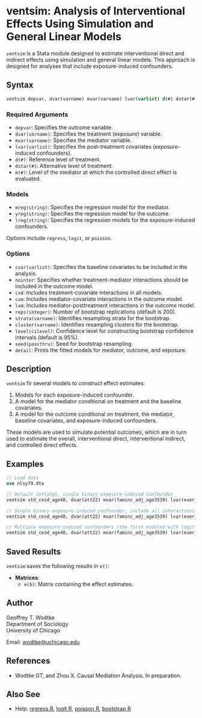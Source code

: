 # ventsim: Analysis of Interventional Effects Using Simulation and General Linear Models

`ventsim` is a Stata module designed to estimate interventional direct and indirect effects using simulation and general linear models. This approach is designed for analyses that include exposure-induced confounders.

## Syntax

```stata
ventsim depvar, dvar(varname) mvar(varname) lvar(varlist) d(#) dstar(#) m(#) mreg(string) yreg(string) lreg(string) nsim(integer) [options]
```

### Required Arguments

- `depvar`: Specifies the outcome variable.
- `dvar(varname)`: Specifies the treatment (exposure) variable.
- `mvar(varname)`: Specifies the mediator variable.
- `lvar(varlist)`: Specifies the post-treatment covariates (exposure-induced confounders).
- `d(#)`: Reference level of treatment.
- `dstar(#)`: Alternative level of treatment.
- `m(#)`: Level of the mediator at which the controlled direct effect is evaluated.

### Models

- `mreg(string)`: Specifies the regression model for the mediator. 
- `yreg(string)`: Specifies the regression model for the outcome.
- `lreg(string)`: Specifies the regression models for the exposure-induced confounders.

Options include `regress`, `logit`, or `poisson`.

### Options

- `cvar(varlist)`: Specifies the baseline covariates to be included in the analysis.
- `nointer`: Specifies whether treatment-mediator interactions should be included in the outcome model.
- `cxd`: Includes treatment-covariate interactions in all models.
- `cxm`: Includes mediator-covariate interactions in the outcome model.
- `lxm`: Includes mediator-posttreatment interactions in the outcome model.
- `reps(integer)`: Number of bootstrap replications (default is 200).
- `strata(varname)`: Identifies resampling strata for the bootstrap.
- `cluster(varname)`: Identifies resampling clusters for the bootstrap.
- `level(cilevel)`: Confidence level for constructing bootstrap confidence intervals (default is 95%).
- `seed(passthru)`: Seed for bootstrap resampling.
- `detail`: Prints the fitted models for mediator, outcome, and exposure.

## Description

`ventsim` fir several models to construct effect estimates:
1. Models for each exposure-induced confounder.
2. A model for the mediator conditional on treatment and the baseline covariates.
3. A model for the outcome conditional on treatment, the mediator, baseline covariates, and exposure-induced confounders.

These models are used to simulate potential outcomes, which are in turn used to estimate the overall, interventional direct, interventional indirect, and controlled direct effects.

## Examples

```stata
// Load data
use nlsy79.dta

// Default settings, single binary exposure-induced confounder
ventsim std_cesd_age40, dvar(att22) mvar(faminc_adj_age3539) lvar(ever_unemp_age3539) cvar(female black hispan paredu parprof parinc_prank famsize afqt3) d(1) dstar(0) m(10.5) mreg(regress) yreg(regress) lreg(logit) nointer nsim(200) reps(200)

// Single binary exposure-induced confounder, include all interactions
ventsim std_cesd_age40, dvar(att22) mvar(faminc_adj_age3539) lvar(ever_unemp_age3539) cvar(female black hispan paredu parprof parinc_prank famsize afqt3) d(1) dstar(0) m(10.5) mreg(regress) yreg(regress) lreg(logit) cxd cxm lxm nsim(200) reps(200)

// Multiple exposure-induced confounders (the first modeled with logit and second with regress)
ventsim std_cesd_age40, dvar(att22) mvar(faminc_adj_age3539) lvar(ever_unemp_age3539 cesd_92) cvar(female black hispan paredu parprof parinc_prank famsize afqt3) d(1) dstar(0) m(10.5) mreg(regress) yreg(regress) lreg(logit regress) nsim(200) reps(200)
```

## Saved Results

`ventsim` saves the following results in `e()`:

- **Matrices**:
  - `e(b)`: Matrix containing the effect estimates.

## Author

Geoffrey T. Wodtke  
Department of Sociology  
University of Chicago

Email: [wodtke@uchicago.edu](mailto:wodtke@uchicago.edu)

## References

- Wodtke GT, and Zhou X. Causal Mediation Analysis. In preparation.

## Also See

- Help: [regress R](#), [logit R](#), [poisson R](#), [bootstrap R](#)
